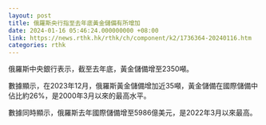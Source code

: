 ```yaml
---
layout: post
title: 俄羅斯央行指至去年底黃金儲備有所增加
date: 2024-01-16 05:46:24.000000000 +08:00
link: https://news.rthk.hk/rthk/ch/component/k2/1736364-20240116.htm
categories: rthk
---
```


俄羅斯中央銀行表示，截至去年底，黃金儲備增至2350噸。

數據顯示，在2023年12月，俄羅斯黃金儲備增加近35噸，黃金儲備在國際儲備中佔比約26%，是2000年3月以來的最高水平。

數據同時顯示，俄羅斯去年國際儲備增至5986億美元，是2022年3月以來最高。

